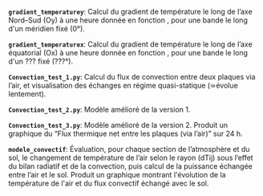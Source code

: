 **`gradient_temperaturey`**: Calcul du gradient de température le long de l’axe Nord–Sud (Oy) à une heure donnée en fonction , pour une bande le long d'un méridien fixé (0°).

**`gradient_temperaturex`**: Calcul du gradient de température le long de l’axe équatorial (Ox) à une heure donnée en fonction , pour une bande le long d'un ??? fixé (???°).

**`Convection_test_1.py`**: Calcul du flux de convection entre deux plaques via l’air, et visualisation des échanges en régime quasi-statique (≃évolue lentement).

**`Convection_test_2.py`**: Modèle amélioré de la version 1.

**`Convection_test_3.py`**: Modèle amélioré de la version 2. Produit un graphique du “Flux thermique net entre les plaques (via l’air)” sur 24 h.

**`modele_convectif`**: Évaluation, pour chaque section de l’atmosphère et du sol, le changement de température de l’air selon le rayon (dTij) sous l’effet du bilan radiatif et de la convection, puis calcul de la puissance échangée entre l’air et le sol. 
Produit un graphique montrant l'évolution de la température de l'air et du flux convectif échangé avec le sol.
